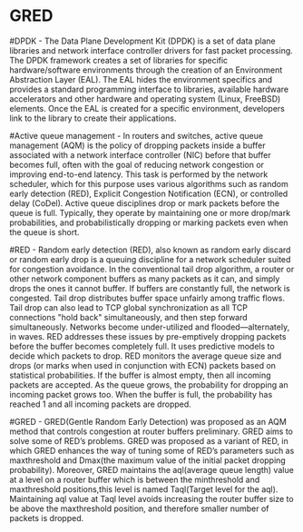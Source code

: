 # GRED
#DPDK -
  The Data Plane Development Kit (DPDK) is a set of data plane libraries and network interface controller drivers for fast packet processing.
  The DPDK framework creates a set of libraries for specific hardware/software environments through the creation of an Environment Abstraction Layer (EAL).
  The EAL hides the environment specifics and provides a standard programming interface to libraries, available hardware accelerators and other hardware and operating system (Linux, FreeBSD) elements.
  Once the EAL is created for a specific environment, developers link to the library to create their applications.

#Active queue management - 
  In routers and switches, active queue management (AQM) is the policy of dropping packets inside a buffer associated with a network interface controller (NIC) before that buffer becomes full, often with the goal of reducing network congestion or improving end-to-end latency.
  This task is performed by the network scheduler, which for this purpose uses various algorithms such as random early detection (RED), Explicit Congestion Notification (ECN), or controlled delay (CoDel).
  Active queue disciplines drop or mark packets before the queue is full. Typically, they operate by maintaining one or more drop/mark probabilities, and probabilistically dropping or marking packets even when the queue is short.
  
#RED - 
  Random early detection (RED), also known as random early discard or random early drop is a queuing discipline for a network scheduler suited for congestion avoidance.
  In the conventional tail drop algorithm, a router or other network component buffers as many packets as it can, and simply drops the ones it cannot buffer. If buffers are constantly full, the network is congested. Tail drop distributes buffer space unfairly among traffic flows.
  Tail drop can also lead to TCP global synchronization as all TCP connections "hold back" simultaneously, and then step forward simultaneously. Networks become under-utilized and flooded—alternately, in waves. 
  RED addresses these issues by pre-emptively dropping packets before the buffer becomes completely full. It uses predictive models to decide which packets to drop. 
  RED monitors the average queue size and drops (or marks when used in conjunction with ECN) packets based on statistical probabilities. If the buffer is almost empty, then all incoming packets are accepted. 
  As the queue grows, the probability for dropping an incoming packet grows too. When the buffer is full, the probability has reached 1 and all incoming packets are dropped.
  
#GRED - 
  GRED(Gentle Random Early Detection)  was  proposed  as  an  AQM  method that  controls  congestion  at  router  buffers preliminary. GRED aims to solve some of RED’s problems. 
  GRED was proposed as a variant of RED, in which  GRED  enhances  the  way  of  tuning some  of  RED’s  parameters  such  as maxthreshold and Dmax(the maximum value of the initial packet dropping probability).
  Moreover, GRED maintains the aql(average queue length) value at a level on a   router   buffer   which   is   between   the minthreshold and maxthreshold positions,this level is named Taql(Target level for the aql).
  Maintaining aql value  at Taql level avoids increasing the router buffer size to be above the maxthreshold position, and therefore smaller number of packets is dropped. 

